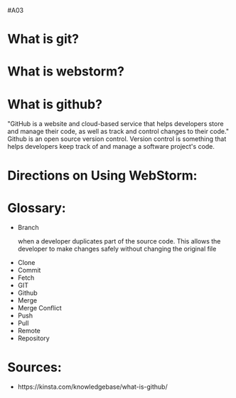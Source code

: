 #A03
<!DOCTYPE html>
<html>
  
  <h1>What is git?</h1>

  <h1>What is webstorm?</h1>

  <h1>What is github?</h1>

  <p>"GitHub is a website and cloud-based service that helps developers store and manage their code, as well as track and control changes to their code."
Github is an open source version control. 
Version control is something that helps developers keep track of and manage a software project's code. 


  </p>


  <h1>Directions on Using WebStorm:</h1>



  <h1>Glossary:</h1> 

<ul>
  <li>Branch</li>
  <p> when a developer duplicates part of the source code. This allows the developer to make changes safely without changing the original file</p>
  <li>Clone</li>
  <li>Commit</li>
  <li>Fetch</li>
  <li>GIT</li>
  <li>Github</li>
  <li>Merge</li>
  <li>Merge Conflict</li>
  <li>Push</li>
  <li>Pull</li>
  <li>Remote</li>
  <li>Repository</li>
  
  </ul>



  <h1>Sources:</h1>
 
  <ul>
    <li>https://kinsta.com/knowledgebase/what-is-github/</li>
    
  </ul>
 
  
  
  </html>
  



